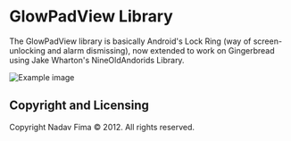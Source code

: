 GlowPadView Library  
====
  
The GlowPadView library is basically Android's Lock Ring (way of screen-unlocking and alarm dismissing), now extended to work on Gingerbread using Jake Wharton's NineOldAndorids Library.

![Example image](https://raw.githubusercontent.com/sachin1092/GlowPadView/master/example.png)


Copyright and Licensing
----

Copyright Nadav Fima © 2012. All rights reserved.

